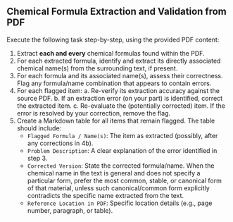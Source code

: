 ## **Chemical Formula Extraction and Validation from PDF**

Execute the following task step-by-step, using the provided PDF content:
1. Extract **each and every** chemical formulas found within the PDF.
2. For each extracted formula, identify and extract its directly associated chemical name(s) from the surrounding text, if present.
3. For each formula and its associated name(s), assess their correctness. Flag any formula/name combination that appears to contain errors.
4. For each flagged item: a. Re-verify its extraction accuracy against the source PDF. b. If an extraction error (on your part) is identified, correct the extracted item. c. Re-evaluate the (potentially corrected) item. If the error is resolved by your correction, remove the flag.
5. Create a Markdown table for all items that remain flagged. The table should include:
    - `Flagged Formula / Name(s)`: The item as extracted (possibly, after any corrections in 4b).
    - `Problem Description`: A clear explanation of the error identified in step 3.
    - `Corrected Version`: State the corrected formula/name. When the chemical name in the text is general and does not specify a particular form, prefer the most common, stable, or canonical form of that material, unless such canonical/common form explicitly contradicts the specific name extracted from the text.
    - `Reference Location in PDF`: Specific location details (e.g., page number, paragraph, or table).

